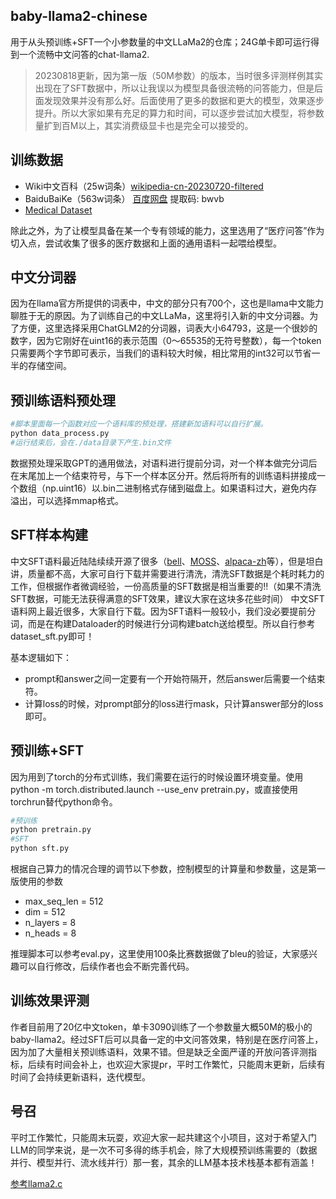 ## baby-llama2-chinese
用于从头预训练+SFT一个小参数量的中文LLaMa2的仓库；24G单卡即可运行得到一个流畅中文问答的chat-llama2.

>20230818更新，因为第一版（50M参数）的版本，当时很多评测样例其实出现在了SFT数据中，所以让我误以为模型具备很流畅的问答能力，但是后面发现效果并没有那么好。后面使用了更多的数据和更大的模型，效果逐步提升。所以大家如果有充足的算力和时间，可以逐步尝试加大模型，将参数量扩到百M以上，其实消费级显卡也是完全可以接受的。

## 训练数据
- Wiki中文百科（25w词条）[wikipedia-cn-20230720-filtered](https://huggingface.co/datasets/pleisto/wikipedia-cn-20230720-filtered)
- BaiduBaiKe（563w词条）
[百度网盘](https://pan.baidu.com/s/1jIpCHnWLTNYabftavo3DVw?pwd=bwvb)
 提取码: bwvb
- [Medical Dataset](https://huggingface.co/datasets/shibing624/medical/tree/main)

除此之外，为了让模型具备在某一个专有领域的能力，这里选用了“医疗问答”作为切入点，尝试收集了很多的医疗数据和上面的通用语料一起喂给模型。


## 中文分词器

因为在llama官方所提供的词表中，中文的部分只有700个，这也是llama中文能力聊胜于无的原因。为了训练自己的中文LLaMa，这里将引入新的中文分词器。为了方便，这里选择采用ChatGLM2的分词器，词表大小64793，这是一个很妙的数字，因为它刚好在uint16的表示范围（0～65535的无符号整数），每一个token只需要两个字节即可表示，当我们的语料较大时候，相比常用的int32可以节省一半的存储空间。

## 预训练语料预处理
```python
#脚本里面每一个函数对应一个语料库的预处理，搭建新加语料可以自行扩展。
python data_process.py
#运行结束后，会在./data目录下产生.bin文件
```
数据预处理采取GPT的通用做法，对语料进行提前分词，对一个样本做完分词后在末尾加上一个结束符号，与下一个样本区分开。然后将所有的训练语料拼接成一个数组（np.uint16）以.bin二进制格式存储到磁盘上。如果语料过大，避免内存溢出，可以选择mmap格式。

## SFT样本构建
中文SFT语料最近陆陆续续开源了很多（[bell](https://huggingface.co/datasets/BelleGroup/train_1M_CN)、[MOSS](https://github.com/OpenLMLab/MOSS/tree/main/SFT_data)、[alpaca-zh](https://huggingface.co/datasets/shibing624/alpaca-zh)等），但是坦白讲，质量都不高，大家可自行下载并需要进行清洗，清洗SFT数据是个耗时耗力的工作，但根据作者微调经验，一份高质量的SFT数据是相当重要的‼️（如果不清洗SFT数据，可能无法获得满意的SFT效果，建议大家在这块多花些时间）
中文SFT语料网上最近很多，大家自行下载。因为SFT语料一般较小，我们没必要提前分词，而是在构建Dataloader的时候进行分词构建batch送给模型。所以自行参考dataset_sft.py即可！

基本逻辑如下：
- prompt和answer之间一定要有一个开始符隔开，然后answer后需要一个结束符。
- 计算loss的时候，对prompt部分的loss进行mask，只计算answer部分的loss即可。

## 预训练+SFT
因为用到了torch的分布式训练，我们需要在运行的时候设置环境变量。使用python -m torch.distributed.launch --use_env pretrain.py，或直接使用torchrun替代python命令。

```python
#预训练
python pretrain.py
#SFT
python sft.py
```
根据自己算力的情况合理的调节以下参数，控制模型的计算量和参数量，这是第一版使用的参数
- max_seq_len = 512
- dim = 512
- n_layers = 8
- n_heads = 8

推理脚本可以参考eval.py，这里使用100条比赛数据做了bleu的验证，大家感兴趣可以自行修改，后续作者也会不断完善代码。

## 训练效果评测
作者目前用了20亿中文token，单卡3090训练了一个参数量大概50M的极小的baby-llama2。经过SFT后可以具备一定的中文问答效果，特别是在医疗问答上，因为加了大量相关预训练语料，效果不错。但是缺乏全面严谨的开放问答评测指标，后续有时间会补上，也欢迎大家提pr，平时工作繁忙，只能周末更新，后续有时间了会持续更新语料，迭代模型。
## 号召
平时工作繁忙，只能周末玩耍，欢迎大家一起共建这个小项目，这对于希望入门LLM的同学来说，是一次不可多得的练手机会，除了大规模预训练需要的（数据并行、模型并行、流水线并行）那一套，其余的LLM基本技术栈基本都有涵盖！


[参考llama2.c](https://github.com/karpathy/llama2.c)
